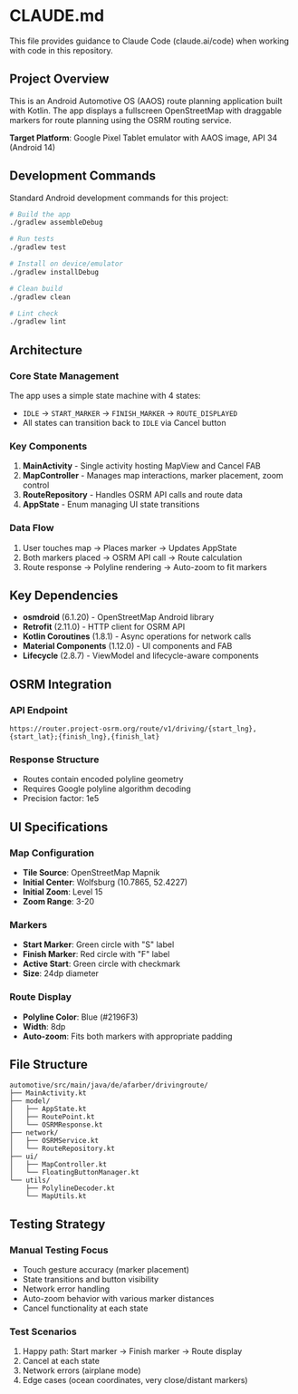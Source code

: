# CLAUDE.md

This file provides guidance to Claude Code (claude.ai/code) when working with code in this repository.

## Project Overview

This is an Android Automotive OS (AAOS) route planning application built with Kotlin. The app displays a fullscreen OpenStreetMap with draggable markers for route planning using the OSRM routing service.

**Target Platform**: Google Pixel Tablet emulator with AAOS image, API 34 (Android 14)

## Development Commands

Standard Android development commands for this project:

```bash
# Build the app
./gradlew assembleDebug

# Run tests
./gradlew test

# Install on device/emulator
./gradlew installDebug

# Clean build
./gradlew clean

# Lint check
./gradlew lint
```

## Architecture

### Core State Management
The app uses a simple state machine with 4 states:
- `IDLE` → `START_MARKER` → `FINISH_MARKER` → `ROUTE_DISPLAYED`
- All states can transition back to `IDLE` via Cancel button

### Key Components
1. **MainActivity** - Single activity hosting MapView and Cancel FAB
2. **MapController** - Manages map interactions, marker placement, zoom control
3. **RouteRepository** - Handles OSRM API calls and route data
4. **AppState** - Enum managing UI state transitions

### Data Flow
1. User touches map → Places marker → Updates AppState
2. Both markers placed → OSRM API call → Route calculation
3. Route response → Polyline rendering → Auto-zoom to fit markers

## Key Dependencies

- **osmdroid** (6.1.20) - OpenStreetMap Android library
- **Retrofit** (2.11.0) - HTTP client for OSRM API
- **Kotlin Coroutines** (1.8.1) - Async operations for network calls
- **Material Components** (1.12.0) - UI components and FAB
- **Lifecycle** (2.8.7) - ViewModel and lifecycle-aware components

## OSRM Integration

### API Endpoint
```
https://router.project-osrm.org/route/v1/driving/{start_lng},{start_lat};{finish_lng},{finish_lat}
```

### Response Structure
- Routes contain encoded polyline geometry
- Requires Google polyline algorithm decoding
- Precision factor: 1e5

## UI Specifications

### Map Configuration
- **Tile Source**: OpenStreetMap Mapnik
- **Initial Center**: Wolfsburg (10.7865, 52.4227)
- **Initial Zoom**: Level 15
- **Zoom Range**: 3-20

### Markers
- **Start Marker**: Green circle with "S" label
- **Finish Marker**: Red circle with "F" label  
- **Active Start**: Green circle with checkmark
- **Size**: 24dp diameter

### Route Display
- **Polyline Color**: Blue (#2196F3)
- **Width**: 8dp
- **Auto-zoom**: Fits both markers with appropriate padding

## File Structure

```
automotive/src/main/java/de/afarber/drivingroute/
├── MainActivity.kt
├── model/
│   ├── AppState.kt
│   ├── RoutePoint.kt
│   └── OSRMResponse.kt
├── network/
│   ├── OSRMService.kt
│   └── RouteRepository.kt
├── ui/
│   ├── MapController.kt
│   └── FloatingButtonManager.kt
└── utils/
    ├── PolylineDecoder.kt
    └── MapUtils.kt
```

## Testing Strategy

### Manual Testing Focus
- Touch gesture accuracy (marker placement)
- State transitions and button visibility
- Network error handling
- Auto-zoom behavior with various marker distances
- Cancel functionality at each state

### Test Scenarios
1. Happy path: Start marker → Finish marker → Route display
2. Cancel at each state
3. Network errors (airplane mode)
4. Edge cases (ocean coordinates, very close/distant markers)

